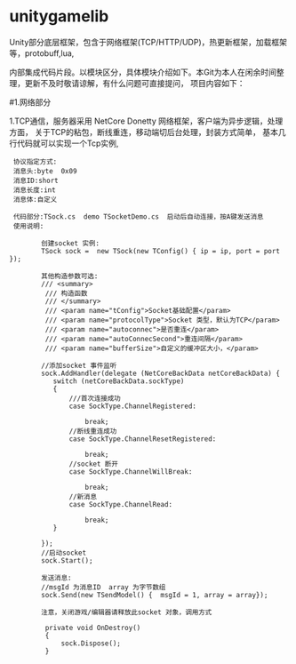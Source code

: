 # unitygamelib
Unity部分底层框架，包含于网络框架(TCP/HTTP/UDP)，热更新框架，加载框架等，protobuff,lua, 

内部集成代码片段。以模块区分，具体模块介绍如下。本Git为本人在闲余时间整理，更新不及时敬请谅解，有什么问题可直接提问，
项目内容如下：

#1.网络部分

   1.TCP通信，服务器采用 NetCore Donetty 网络框架，客户端为异步逻辑，处理方面， 关于TCP的粘包，断线重连，移动端切后台处理，封装方式简单，
     基本几行代码就可以实现一个Tcp实例,
     
     协议指定方式:
     消息头:byte  0x09
     消息ID:short 
     消息长度:int
     消息体:自定义
     
     代码部分:TSock.cs  demo TSocketDemo.cs  启动后自动连接，按A键发送消息
     使用说明:
        
            创建socket 实例:
            TSock sock =  new TSock(new TConfig() { ip = ip, port = port });
            
            其他构造参数可选:
            /// <summary>
             /// 构造函数
             /// </summary>
             /// <param name="tConfig">Socket基础配置</param>
             /// <param name="protocolType">Socket 类型，默认为TCP</param>
             /// <param name="autoconnec">是否重连</param>
             /// <param name="autoConnecSecond">重连间隔</param>
             /// <param name="bufferSize">自定义的缓冲区大小，</param>
            
            //添加socket 事件监听
            sock.AddHandler(delegate (NetCoreBackData netCoreBackData) {
               switch (netCoreBackData.sockType)
               {
                   ///首次连接成功
                   case SockType.ChannelRegistered:

                       break;
                   //断线重连成功
                   case SockType.ChannelResetRegistered:

                       break;
                   //socket 断开
                   case SockType.ChannelWillBreak:

                       break;
                   //新消息
                   case SockType.ChannelRead:

                       break;
               }

            });       
            //启动socket
            sock.Start();
            
            发送消息:
            //msgId 为消息ID  array 为字节数组
            sock.Send(new TSendModel() {  msgId = 1, array = array});
            
            注意，关闭游戏/编辑器请释放此socket 对象，调用方式
       
             private void OnDestroy()
             {
                 sock.Dispose();
             }

